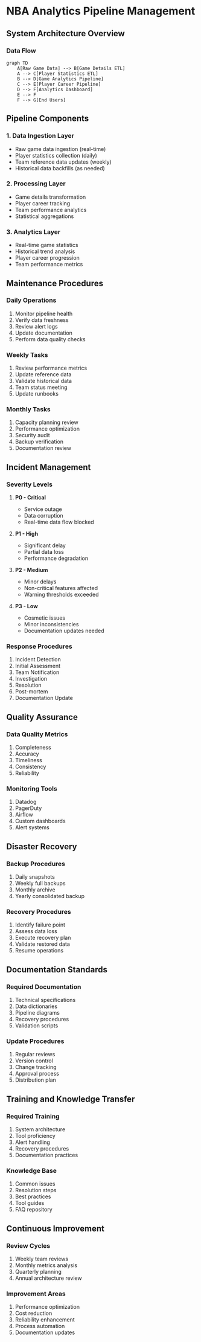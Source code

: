 # NBA Analytics Pipeline Management

## System Architecture Overview

### Data Flow
```mermaid
graph TD
    A[Raw Game Data] --> B[Game Details ETL]
    A --> C[Player Statistics ETL]
    B --> D[Game Analytics Pipeline]
    C --> E[Player Career Pipeline]
    D --> F[Analytics Dashboard]
    E --> F
    F --> G[End Users]
```

## Pipeline Components

### 1. Data Ingestion Layer
- Raw game data ingestion (real-time)
- Player statistics collection (daily)
- Team reference data updates (weekly)
- Historical data backfills (as needed)

### 2. Processing Layer
- Game details transformation
- Player career tracking
- Team performance analytics
- Statistical aggregations

### 3. Analytics Layer
- Real-time game statistics
- Historical trend analysis
- Player career progression
- Team performance metrics

## Maintenance Procedures

### Daily Operations
1. Monitor pipeline health
2. Verify data freshness
3. Review alert logs
4. Update documentation
5. Perform data quality checks

### Weekly Tasks
1. Review performance metrics
2. Update reference data
3. Validate historical data
4. Team status meeting
5. Update runbooks

### Monthly Tasks
1. Capacity planning review
2. Performance optimization
3. Security audit
4. Backup verification
5. Documentation review

## Incident Management

### Severity Levels
1. **P0 - Critical**
   - Service outage
   - Data corruption
   - Real-time data flow blocked
   
2. **P1 - High**
   - Significant delay
   - Partial data loss
   - Performance degradation
   
3. **P2 - Medium**
   - Minor delays
   - Non-critical features affected
   - Warning thresholds exceeded
   
4. **P3 - Low**
   - Cosmetic issues
   - Minor inconsistencies
   - Documentation updates needed

### Response Procedures
1. Incident Detection
2. Initial Assessment
3. Team Notification
4. Investigation
5. Resolution
6. Post-mortem
7. Documentation Update

## Quality Assurance

### Data Quality Metrics
1. Completeness
2. Accuracy
3. Timeliness
4. Consistency
5. Reliability

### Monitoring Tools
1. Datadog
2. PagerDuty
3. Airflow
4. Custom dashboards
5. Alert systems

## Disaster Recovery

### Backup Procedures
1. Daily snapshots
2. Weekly full backups
3. Monthly archive
4. Yearly consolidated backup

### Recovery Procedures
1. Identify failure point
2. Assess data loss
3. Execute recovery plan
4. Validate restored data
5. Resume operations

## Documentation Standards

### Required Documentation
1. Technical specifications
2. Data dictionaries
3. Pipeline diagrams
4. Recovery procedures
5. Validation scripts

### Update Procedures
1. Regular reviews
2. Version control
3. Change tracking
4. Approval process
5. Distribution plan

## Training and Knowledge Transfer

### Required Training
1. System architecture
2. Tool proficiency
3. Alert handling
4. Recovery procedures
5. Documentation practices

### Knowledge Base
1. Common issues
2. Resolution steps
3. Best practices
4. Tool guides
5. FAQ repository

## Continuous Improvement

### Review Cycles
1. Weekly team reviews
2. Monthly metrics analysis
3. Quarterly planning
4. Annual architecture review

### Improvement Areas
1. Performance optimization
2. Cost reduction
3. Reliability enhancement
4. Process automation
5. Documentation updates 